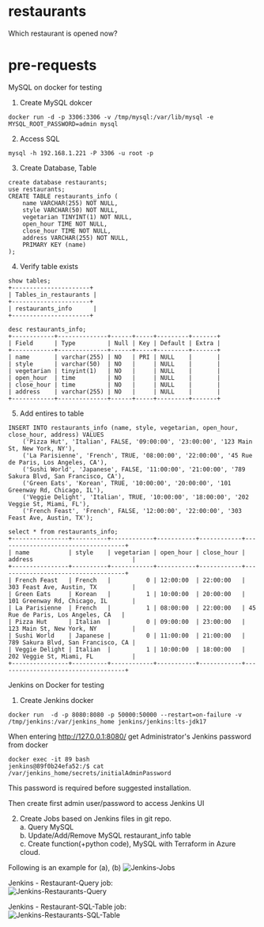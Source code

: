 # restaurants
Which restaurant is opened now?


# pre-requests
MySQL on docker for testing

1. Create MySQL dokcer
```
docker run -d -p 3306:3306 -v /tmp/mysql:/var/lib/mysql -e MYSQL_ROOT_PASSWORD=admin mysql
```

2. Access SQL
```
mysql -h 192.168.1.221 -P 3306 -u root -p
```

3. Create Database, Table
```
create database restaurants;
use restaurants;
CREATE TABLE restaurants_info (
    name VARCHAR(255) NOT NULL,
    style VARCHAR(50) NOT NULL,
    vegetarian TINYINT(1) NOT NULL,
    open_hour TIME NOT NULL,
    close_hour TIME NOT NULL,
    address VARCHAR(255) NOT NULL,
    PRIMARY KEY (name)
);
```

4. Verify table exists
```
show tables;
+----------------------+
| Tables_in_restaurants |
+----------------------+
| restaurants_info      |
+----------------------+  
   
desc restaurants_info;
+------------+--------------+------+-----+---------+-------+
| Field      | Type         | Null | Key | Default | Extra |
+------------+--------------+------+-----+---------+-------+
| name       | varchar(255) | NO   | PRI | NULL    |       |
| style      | varchar(50)  | NO   |     | NULL    |       |
| vegetarian | tinyint(1)   | NO   |     | NULL    |       |
| open_hour  | time         | NO   |     | NULL    |       |
| close_hour | time         | NO   |     | NULL    |       |
| address    | varchar(255) | NO   |     | NULL    |       |
+------------+--------------+------+-----+---------+-------+
```

5. Add entires to table
```
INSERT INTO restaurants_info (name, style, vegetarian, open_hour, close_hour, address) VALUES
    ('Pizza Hut', 'Italian', FALSE, '09:00:00', '23:00:00', '123 Main St, New York, NY'),
    ('La Parisienne', 'French', TRUE, '08:00:00', '22:00:00', '45 Rue de Paris, Los Angeles, CA'),
    ('Sushi World', 'Japanese', FALSE, '11:00:00', '21:00:00', '789 Sakura Blvd, San Francisco, CA'),
    ('Green Eats', 'Korean', TRUE, '10:00:00', '20:00:00', '101 Greenway Rd, Chicago, IL'),
    ('Veggie Delight', 'Italian', TRUE, '10:00:00', '18:00:00', '202 Veggie St, Miami, FL'),
    ('French Feast', 'French', FALSE, '12:00:00', '22:00:00', '303 Feast Ave, Austin, TX');  

select * from restaurants_info;
+----------------+----------+------------+-----------+------------+------------------------------------+
| name           | style    | vegetarian | open_hour | close_hour | address                            |
+----------------+----------+------------+-----------+------------+------------------------------------+
| French Feast   | French   |          0 | 12:00:00  | 22:00:00   | 303 Feast Ave, Austin, TX          |
| Green Eats     | Korean   |          1 | 10:00:00  | 20:00:00   | 101 Greenway Rd, Chicago, IL       |
| La Parisienne  | French   |          1 | 08:00:00  | 22:00:00   | 45 Rue de Paris, Los Angeles, CA   |
| Pizza Hut      | Italian  |          0 | 09:00:00  | 23:00:00   | 123 Main St, New York, NY          |
| Sushi World    | Japanese |          0 | 11:00:00  | 21:00:00   | 789 Sakura Blvd, San Francisco, CA |
| Veggie Delight | Italian  |          1 | 10:00:00  | 18:00:00   | 202 Veggie St, Miami, FL           |
+----------------+----------+------------+-----------+------------+------------------------------------+  
```

Jenkins on Docker for testing

1. Create Jenkins docker
```
docker run  -d -p 8080:8080 -p 50000:50000 --restart=on-failure -v /tmp/jenkins:/var/jenkins_home jenkins/jenkins:lts-jdk17
```

When entering http://127.0.0.1:8080/
get Administrator's Jenkins password from docker
```
docker exec -it 89 bash
jenkins@89f0b24efa52:/$ cat /var/jenkins_home/secrets/initialAdminPassword
```

This password is required before suggested installation.

Then create first admin user/password to access Jenkins UI

2. Create Jobs based on Jenkins files in git repo.  
   a. Query MySQL  
   b. Update/Add/Remove MySQL restaurant_info table  
   c. Create function(+python code), MySQL with Terraform in Azure cloud.  

Following is an example for (a), (b)
![Jenkins-Jobs](https://github.com/user-attachments/assets/0ed77cde-b43c-485c-a96b-54c5f5efdcc5)
  
Jenkins - Restaurant-Query job:  
![Jenkins-Restaurants-Query](https://github.com/user-attachments/assets/b53ea74a-96b8-431f-b418-48cea8f6137a)  
  
Jenkins - Restaurant-SQL-Table job:  
![Jenkins-Restaurants-SQL-Table](https://github.com/user-attachments/assets/08b73393-b7bc-47a0-957b-26ba5cc3fb81)

